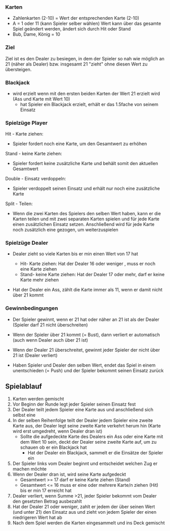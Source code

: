 
### Karten

- Zahlenkarten (2-10) = Wert der entsprechenden Karte (2-10)
- A = 1 oder 11 (kann Spieler selber wählen) 
	Wert kann über das gesamte Spiel geändert werden, ändert sich durch Hit oder Stand
- Bub, Dame, König = 10

### Ziel

Ziel ist es den Dealer zu besiegen, in dem der Spieler so nah wie möglich an 21 (näher als Dealer) bzw. insgesamt 21 "zieht" ohne diesen Wert zu übersteigen. 

### Blackjack

- wird erzielt wenn mit den ersten beiden Karten der Wert 21 erzielt wird (Ass und Karte mit Wert 10)
	- hat Spieler ein Blackjack erzielt, erhält er das 1.5fache von seinem Einsatz 

### Spielzüge Player

Hit - Karte ziehen: 
- Spieler fordert noch eine Karte, um den Gesamtwert zu erhöhen 

Stand - keine Karte ziehen:
- Spieler fordert keine zusätzliche Karte und behält somit den aktuellen Gesamtwert

Double - Einsatz verdoppeln: 
- Spieler verdoppelt seinen Einsatz und erhält nur noch eine zusätzliche Karte

Split - Teilen: 
- Wenn die zwei Karten des Spielers den selben Wert haben, kann er die Karten teilen und mit zwei separaten Karten spielen und für jede Karte einen zusätzlichen Einsatz setzen. Anschließend wird für jede Karte noch zusätzlich eine gezogen, um weiterzuspielen

### Spielzüge Dealer

- Dealer zieht so viele Karten bis er min einen Wert von 17 hat
	- Hit- Karte ziehen: Hat der Dealer 16 oder weniger , muss er noch eine Karte ziehen
	- Stand- keine Karte ziehen: Hat der Dealer 17 oder mehr, darf er keine Karte mehr ziehen

- Hat der Dealer ein Ass, zählt die Karte immer als 11, wenn er damit nicht über 21 kommt

### Gewinnbedingungen

- Der Spieler gewinnt, wenn er 21 hat oder näher an 21 ist als der Dealer (Spieler darf 21 nicht überschreiten)

- Wenn der Spieler über 21 kommt (= Bust), dann verliert er automatisch (auch wenn Dealer auch über 21 ist)

- Wenn der Dealer 21 überschreitet, gewinnt jeder Spieler der nicht über 21 ist (Dealer verliert)

- Haben Spieler und Dealer den selben Wert, endet das Spiel in einem unentschieden (= Push) und der Spieler bekommt seinen Einsatz zurück

## Spielablauf

1. Karten werden gemischt
2. Vor Beginn der Runde legt jeder Spieler seinen Einsatz fest
3. Der Dealer teilt jedem Spieler eine Karte aus und anschließend sich selbst eine
4. In der selben Reihenfolge teilt der Dealer jedem Spieler  eine zweite Karte aus, der Dealer legt seine zweite Karte verkehrt herum hin (Karte wird erst umgedreht, wenn Dealer dran ist)
	- Sollte die aufgedeckte Karte des Dealers ein Ass oder eine Karte mit dem Wert 10 sein, deckt der Dealer seine zweite Karte auf, um zu schauen ob er ein Blackjack hat
		-  Hat der Dealer ein Blackjack, sammelt er die Einsätze der Spieler ein 
5. Der Spieler links vom Dealer beginnt und entscheidet welchen Zug er machen möchte
6. Wenn der Dealer dran ist, wird seine Karte aufgedeckt
	- Gesamtwert >= 17 darf er keine Karte ziehen (Stand)
	- Gesamtwert <= 16 muss er eine oder mehrere Karte/n ziehen (Hit) bis er min 17 erreicht hat 
7. Dealer verliert, wenn Summe >21, jeder Spieler bekommt vom Dealer den gesetzten Betrag ausbezahlt
8. Hat der Dealer 21 oder weniger, zahlt er jedem der über seinen Wert (und unter 21) den Einsatz aus und zieht von jedem Spieler der einen niedrigeren Wert hat ab
9. Nach dem Spiel werden die Karten eingesammelt und ins Deck gemischt